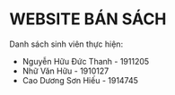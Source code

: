 # WEBSITE BÁN SÁCH

Danh sách sinh viên thực hiện:
- Nguyễn Hữu Đức Thanh - 1911205
- Nhữ Văn Hữu - 1910127
- Cao Dương Sơn Hiếu - 1914745

